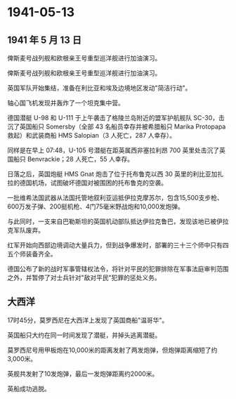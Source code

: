 # 1941-05-13

## 1941 年 5 月 13 日

俾斯麦号战列舰和欧根亲王号重型巡洋舰进行加油演习。

俾斯麦号战列舰和欧根亲王号重型巡洋舰进行加油演习。

英国军队开始集结，准备在利比亚和埃及边境地区发动"简洁行动"。

轴心国飞机发现并轰炸了一个坦克集中营。

德国潜艇 U-98 和 U-111 于上午袭击了格陵兰岛附近的盟军护航舰队
SC-30，击沉了英国船只 Somersby（全部 43 名船员幸存并被希腊船只 Marika
Protopapa 救起）和武装商船 HMS Salopian（3 人死亡，287 人幸存）。

同样是在早上 07:48，U-105 号潜艇在距英属西非塞拉利昂 700
英里处击沉了英国船只 Benvrackie；28 人死亡，55 人幸存。

日落之后，英国炮艇 HMS Gnat 炮击了位于托布鲁克以西 30
英里的利比亚加扎拉的德国机场，试图破坏德国对被围困的托布鲁克的空袭。

一批维希法国武器从法国托管地叙利亚运抵伊拉克摩苏尔，包含15,500支步枪、600万发子弹、200挺机枪、4门75毫米野战炮和10,000发炮弹。

与此同时，一支来自巴勒斯坦的英国机动部队抵达伊拉克鲁巴，发现该地已被伊拉克军队废弃。

红军开始向西部边境调动大量兵力，但到战争爆发时，部署的三十三个师中只有四五个师装备齐全。

德国公布了新的战时军事管辖权法令，将针对平民的犯罪排除在军事法庭审判范围之外，并暂停了对士兵针对"敌对平民"犯罪的惩处义务。

## 大西洋

17时45分，莫罗西尼在大西洋上发现了英国商船"温哥华"。

英国船只大约在同一时间发现了潜艇，并掉头逃离潜艇。

莫罗西尼号用甲板炮在10,000米的距离发射了两发炮弹，但炮弹距离缩短了约3,000米。

英舰共发射了10发炮弹，最后一发炮弹距离约2000米。

英船成功逃脱。

